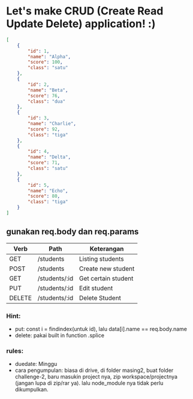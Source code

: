 # Let's make CRUD (Create Read Update Delete) application! :)
 
```json
[
	{
		"id": 1,
		"name": "Alpha",
		"score": 100,
		"class": "satu"
	},
	{
		"id": 2,
		"name": "Beta",
		"score": 76,
		"class": "dua"
	},
	{
		"id": 3,
		"name": "Charlie",
		"score": 92,
		"class": "tiga"
	},
	{
		"id": 4,
		"name": "Delta",
		"score": 71,
		"class": "satu"
	},
	{
		"id": 5,
		"name": "Echo",
		"score": 80,
		"class": "tiga"
	}
]
```

## gunakan req.body dan req.params

| Verb    | Path          | Keterangan           |
| ------- | ------------- | -------------------- |
| GET     | /students     | Listing students     |
| POST    | /students     | Create new student   |
| GET     | /students/:id | Get certain student  |
| PUT     | /students/:id | Edit student         |
| DELETE  | /students/:id | Delete Student       |

### Hint:
- put: const i = findindex(untuk id), lalu data[i].name == req.body.name
- delete: pakai built in function .splice

### rules:
- duedate: Minggu
- cara pengumpulan: biasa di drive, di folder masing2, buat folder challenge-2, baru masukin project nya, zip workspace/projectnya (jangan lupa di zip/rar ya). lalu node_module nya tidak perlu dikumpulkan.
